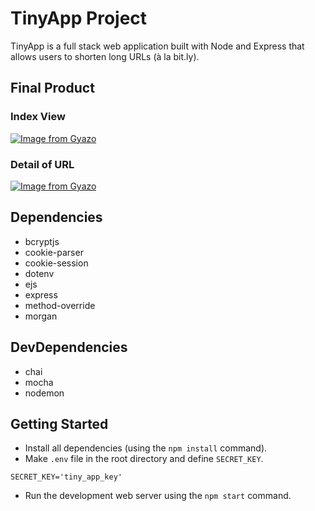 # TinyApp Project

TinyApp is a full stack web application built with Node and Express that allows users to shorten long URLs (à la bit.ly).

## Final Product

### Index View
[![Image from Gyazo](https://i.gyazo.com/69b947a90d0a3131b8b17664e0d1a0db.png)](https://gyazo.com/69b947a90d0a3131b8b17664e0d1a0db)

### Detail of URL
[![Image from Gyazo](https://i.gyazo.com/0b3ab569f9ca4ca9d7dbc6e954fc2022.png)](https://gyazo.com/0b3ab569f9ca4ca9d7dbc6e954fc2022)

## Dependencies
- bcryptjs
- cookie-parser
- cookie-session
- dotenv
- ejs
- express
- method-override
- morgan

## DevDependencies
- chai
- mocha
- nodemon

## Getting Started

- Install all dependencies (using the `npm install` command).
- Make `.env` file in the root directory and define `SECRET_KEY`.
```.env
SECRET_KEY='tiny_app_key'
```
- Run the development web server using the `npm start` command.
